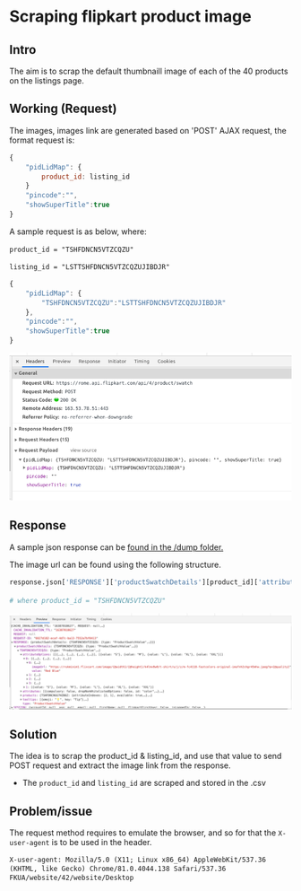 # Scraping flipkart product image
## Intro
The aim is to scrap the default thumbnaill image of each of the 40 products on the listings page.

## Working (Request)
The images, images link are generated based on 'POST' AJAX request, the format request is:

```js
{
    "pidLidMap": {
        product_id: listing_id
    }
    "pincode":"",
    "showSuperTitle":true
}
```

A sample request is as below, where:
    
`product_id = "TSHFDNCN5VTZCQZU"`

`listing_id = "LSTTSHFDNCN5VTZCQZUJIBDJR"`

```js
{
    "pidLidMap": {
        "TSHFDNCN5VTZCQZU":"LSTTSHFDNCN5VTZCQZUJIBDJR"
    },
    "pincode":"",
    "showSuperTitle":true
}
```
![image](../images/json_request.png)

## Response

A sample json response can be [found in the /dump folder.](../dump/response.json)

The image url can be found using the following structure.

```py
response.json['RESPONSE']['productSwatchDetails'][product_id]['attributeOptions'][0][0]['imageUrl']

# where product_id = "TSHFDNCN5VTZCQZU"
```

![image](../images/json_response.png)

## Solution

The idea is to scrap the product_id & listing_id, and use that value to send POST request and extract the image link from the response.

* The `product_id` and `listing_id` are scraped and stored in the .csv


## Problem/issue

The request method requires to emulate the browser, and so for that the `X-user-agent` is to be used in the header.

```
X-user-agent: Mozilla/5.0 (X11; Linux x86_64) AppleWebKit/537.36 (KHTML, like Gecko) Chrome/81.0.4044.138 Safari/537.36 FKUA/website/42/website/Desktop
```